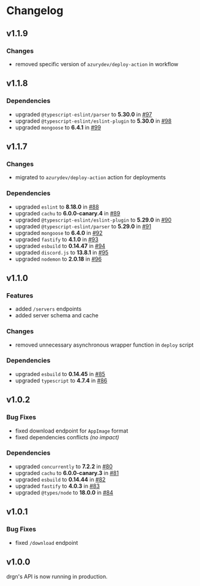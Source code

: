 # Changelog

## v1.1.9

### Changes

- removed specific version of `azurydev/deploy-action` in workflow

## v1.1.8

### Dependencies

- upgraded `@typescript-eslint/parser` to **5.30.0** in [#97](https://github.com/drgnjs/api/pull/97)
- upgraded `@typescript-eslint/eslint-plugin` to **5.30.0** in [#98](https://github.com/drgnjs/api/pull/98)
- upgraded `mongoose` to **6.4.1** in [#99](https://github.com/drgnjs/api/pull/99)

## v1.1.7

### Changes

- migrated to `azurydev/deploy-action` action for deployments

### Dependencies

- upgraded `eslint` to **8.18.0** in [#88](https://github.com/drgnjs/api/pull/88)
- upgraded `cachu` to **6.0.0-canary.4** in [#89](https://github.com/drgnjs/api/pull/89)
- upgraded `@typescript-eslint/eslint-plugin` to **5.29.0** in [#90](https://github.com/drgnjs/api/pull/90)
- upgraded `@typescript-eslint/parser` to **5.29.0** in [#91](https://github.com/drgnjs/api/pull/91)
- upgraded `mongoose` to **6.4.0** in [#92](https://github.com/drgnjs/api/pull/92)
- upgraded `fastify` to **4.1.0** in [#93](https://github.com/drgnjs/api/pull/93)
- upgraded `esbuild` to **0.14.47** in [#94](https://github.com/drgnjs/api/pull/94)
- upgraded `discord.js` to **13.8.1** in [#95](https://github.com/drgnjs/api/pull/95)
- upgraded `nodemon` to **2.0.18** in [#96](https://github.com/drgnjs/api/pull/96)

## v1.1.0

### Features

- added `/servers` endpoints
- added server schema and cache

### Changes

- removed unnecessary asynchronous wrapper function in `deploy` script

### Dependencies

- upgraded `esbuild` to **0.14.45** in [#85](https://github.com/drgnjs/api/pull/85)
- upgraded `typescript` to **4.7.4** in [#86](https://github.com/drgnjs/api/pull/86)

## v1.0.2

### Bug Fixes

- fixed download endpoint for `AppImage` format
- fixed dependencies conflicts *(no impact)*

### Dependencies

- upgraded `concurrently` to **7.2.2** in [#80](https://github.com/drgnjs/api/pull/80)
- upgraded `cachu` to **6.0.0-canary.3** in [#81](https://github.com/drgnjs/api/pull/81)
- upgraded `esbuild` to **0.14.44** in [#82](https://github.com/drgnjs/api/pull/82)
- upgraded `fastify` to **4.0.3** in [#83](https://github.com/drgnjs/api/pull/83)
- upgraded `@types/node` to **18.0.0** in [#84](https://github.com/drgnjs/api/pull/84)

## v1.0.1

### Bug Fixes

- fixed `/download` endpoint

## v1.0.0

drgn's API is now running in production.
